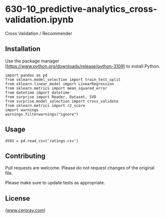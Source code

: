 # 630-10_predictive-analytics_cross-validation.ipynb

Cross Validation / Recommender

## Installation

Use the package manager [https://www.python.org/downloads/release/python-3109] to install Python.

```
import pandas as pd
from sklearn.model_selection import train_test_split
from sklearn.linear_model import LinearRegression
from sklearn.metrics import mean_squared_error
from datetime import datetime
from surprise import Reader, Dataset, SVD
from surprise.model_selection import cross_validate
from sklearn.metrics import r2_score
import warnings
warnings.filterwarnings("ignore")
```

## Usage

```
dt01 = pd.read_csv('ratings.csv')
```

## Contributing

Pull requests are welcome. Please do not request changes of the original file.

Please make sure to update tests as appropriate.

## License

(www.ceroray.com)
